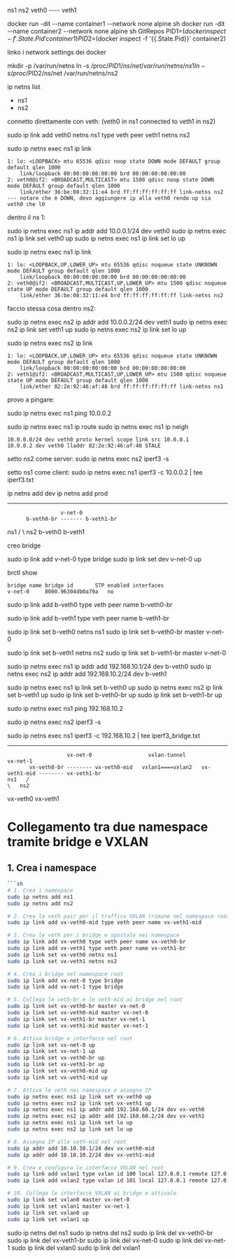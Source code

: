 ns1            ns2
 veth0 ---- veth1


docker run -dit --name container1 --network none alpine sh
docker run -dit --name container2 --network none alpine sh
GitRepos
PID1=$(docker inspect -f '{{.State.Pid}}' container1)
PID2=$(docker inspect -f '{{.State.Pid}}' container2)


linko i network settings dei docker 

mkdir -p /var/run/netns
ln -s /proc/$PID1/ns/net /var/run/netns/ns1
ln -s /proc/$PID2/ns/net /var/run/netns/ns2

ip netns list
-    ns1
-    ns2

connetto direttamente con veth:
(veth0 in ns1 connected to veth1 in ns2)

sudo ip link add veth0 netns ns1 type veth peer veth1 netns ns2

sudo ip netns exec ns1 ip link

    1: lo: <LOOPBACK> mtu 65536 qdisc noop state DOWN mode DEFAULT group default qlen 1000
        link/loopback 00:00:00:00:00:00 brd 00:00:00:00:00:00
    2: veth0@if2: <BROADCAST,MULTICAST> mtu 1500 qdisc noop state DOWN mode DEFAULT group default qlen 1000
        link/ether 36:be:08:32:11:e4 brd ff:ff:ff:ff:ff:ff link-netns ns2
    --- notare che è DOWN, devo aggiungere ip alla veth0 rendo up sia veth0 che l0

dentro il ns 1:

sudo ip netns exec ns1 ip addr add 10.0.0.1/24 dev veth0
sudo ip netns exec ns1 ip link set veth0 up
sudo ip netns exec ns1 ip link set lo up

sudo ip netns exec ns1 ip link

    1: lo: <LOOPBACK,UP,LOWER_UP> mtu 65536 qdisc noqueue state UNKNOWN mode DEFAULT group default qlen 1000
        link/loopback 00:00:00:00:00:00 brd 00:00:00:00:00:00
    2: veth0@if2: <BROADCAST,MULTICAST,UP,LOWER_UP> mtu 1500 qdisc noqueue state UP mode DEFAULT group default qlen 1000
        link/ether 36:be:08:32:11:e4 brd ff:ff:ff:ff:ff:ff link-netns ns2

faccio stessa cosa dentro ns2:

sudo ip netns exec ns2 ip addr add 10.0.0.2/24 dev veth1
sudo ip netns exec ns2 ip link set veth1 up
sudo ip netns exec ns2 ip link set lo up

sudo ip netns exec ns2 ip link

    1: lo: <LOOPBACK,UP,LOWER_UP> mtu 65536 qdisc noqueue state UNKNOWN mode DEFAULT group default qlen 1000
        link/loopback 00:00:00:00:00:00 brd 00:00:00:00:00:00
    2: veth1@if2: <BROADCAST,MULTICAST,UP,LOWER_UP> mtu 1500 qdisc noqueue state UP mode DEFAULT group default qlen 1000
        link/ether 82:2e:92:46:af:48 brd ff:ff:ff:ff:ff:ff link-netns ns1


provo a pingare:

sudo ip netns exec ns1 ping 10.0.0.2

sudo ip netns exec ns1 ip route
sudo ip netns exec ns1 ip neigh

    10.0.0.0/24 dev veth0 proto kernel scope link src 10.0.0.1 
    10.0.0.2 dev veth0 lladdr 82:2e:92:46:af:48 STALE

setto ns2 come server:
sudo ip netns exec ns2 iperf3 -s

setto ns1 come client:
sudo ip netns exec ns1 iperf3 -c 10.0.0.2 | tee iperf3.txt


ip netns add dev
ip netns add prod


----------------------------------------------------------------------------
                     v-net-0
          b-veth0-br ------- b-veth1-br
ns1      /                             \      ns2
  b-veth0                               b-veth1

creo bridge

sudo ip link add v-net-0 type bridge
sudo ip link set dev v-net-0 up

brctl show 

    bridge name	bridge id		STP enabled	interfaces
    v-net-0		8000.96304db0a79a	no

sudo ip link add b-veth0 type veth peer name b-veth0-br

sudo ip link add b-veth1 type veth peer name b-veth1-br

sudo ip link set b-veth0 netns ns1
sudo ip link set b-veth0-br master v-net-0

sudo ip link set b-veth1 netns ns2
sudo ip link set b-veth1-br master v-net-0

sudo ip netns exec ns1 ip addr add 192.168.10.1/24 dev b-veth0
sudo ip netns exec ns2 ip addr add 192.168.10.2/24 dev b-veth1

sudo ip netns exec ns1 ip link set b-veth0 up
sudo ip netns exec ns2 ip link set b-veth1 up
sudo ip link set b-veth0-br up
sudo ip link set b-veth1-br up

sudo ip netns exec ns1 ping 192.168.10.2

sudo ip netns exec ns2 iperf3 -s

sudo ip netns exec ns1 iperf3 -c 192.168.10.2 | tee iperf3_bridge.txt


----------------------------------------------------------------------------

                       vx-net-0                  vxlan-tunnel                  vx-net-1
           vx-veth0-br -------- vx-veth0-mid   vxlan1====vxlan2   vx-veth1-mid -------- vx-veth1-br
    ns1   /                                                                                        \   ns2
  vx-veth0                                                                                          vx-veth1  

# Collegamento tra due namespace tramite bridge e VXLAN

## 1. Crea i namespace
```sh
```sh
# 1. Crea i namespace
sudo ip netns add ns1
sudo ip netns add ns2

# 2. Crea la veth pair per il traffico VXLAN (rimane nel namespace root)
sudo ip link add vx-veth0-mid type veth peer name vx-veth1-mid

# 3. Crea le veth per i bridge e spostale nei namespace
sudo ip link add vx-veth0 type veth peer name vx-veth0-br
sudo ip link add vx-veth1 type veth peer name vx-veth1-br
sudo ip link set vx-veth0 netns ns1
sudo ip link set vx-veth1 netns ns2

# 4. Crea i bridge nel namespace root
sudo ip link add vx-net-0 type bridge
sudo ip link add vx-net-1 type bridge

# 5. Collega le veth-br e le veth-mid ai bridge nel root
sudo ip link set vx-veth0-br master vx-net-0
sudo ip link set vx-veth0-mid master vx-net-0
sudo ip link set vx-veth1-br master vx-net-1
sudo ip link set vx-veth1-mid master vx-net-1

# 6. Attiva bridge e interfacce nel root
sudo ip link set vx-net-0 up
sudo ip link set vx-net-1 up
sudo ip link set vx-veth0-br up
sudo ip link set vx-veth1-br up
sudo ip link set vx-veth0-mid up
sudo ip link set vx-veth1-mid up

# 7. Attiva le veth nei namespace e assegna IP
sudo ip netns exec ns1 ip link set vx-veth0 up
sudo ip netns exec ns2 ip link set vx-veth1 up
sudo ip netns exec ns1 ip addr add 192.168.60.1/24 dev vx-veth0
sudo ip netns exec ns2 ip addr add 192.168.60.2/24 dev vx-veth1
sudo ip netns exec ns1 ip link set lo up
sudo ip netns exec ns2 ip link set lo up

# 8. Assegna IP alle veth-mid nel root
sudo ip addr add 10.10.10.1/24 dev vx-veth0-mid
sudo ip addr add 10.10.10.2/24 dev vx-veth1-mid

# 9. Crea e configura le interfacce VXLAN nel root
sudo ip link add vxlan1 type vxlan id 100 local 127.0.0.1 remote 127.0.0.1 dstport 4789 dev vx-veth0-mid
sudo ip link add vxlan2 type vxlan id 101 local 127.0.0.1 remote 127.0.0.1 dstport 4790 dev vx-veth1-mid

# 10. Collega le interfacce VXLAN ai bridge e attivale
sudo ip link set vxlan0 master vx-net-0
sudo ip link set vxlan1 master vx-net-1
sudo ip link set vxlan0 up
sudo ip link set vxlan1 up
```


sudo ip netns del ns1
sudo ip netns del ns2
sudo ip link del vx-veth0-br
sudo ip link del vx-veth1-br
sudo ip link del vx-net-0
sudo ip link del vx-net-1
sudo ip link del vxlan0
sudo ip link del vxlan1

